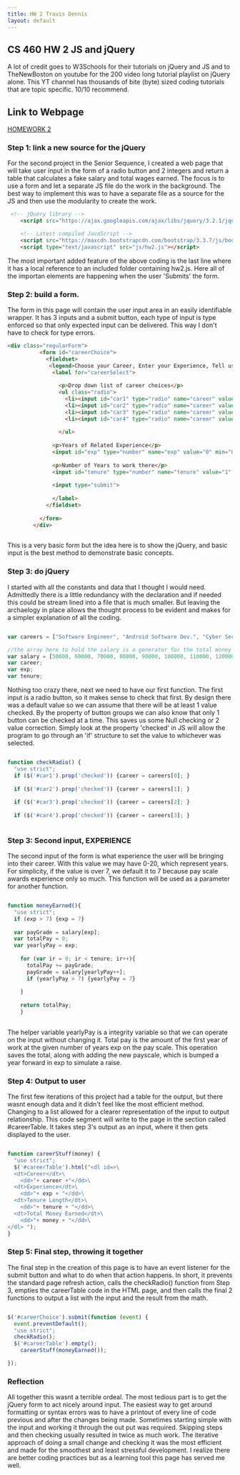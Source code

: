 ```yaml
---
title: HW 2 Travis Dennis
layout: default
---
```

## CS 460 HW 2 JS and jQuery

A lot of credit goes to W3Schools for their tutorials on jQuery and JS and to
TheNewBoston on youtube for the 200 video long tutorial playlist on jQuery alone. This YT channel has thousands of bite (byte) sized coding tutorials that are topic specific. 10/10 recommend.

## Link to Webpage 
[HOMEWORK 2](/HW2/webpage/jQuery.html)

### Step 1: link a new source for the jQuery 

For the second project in the Senior Sequence, I created a web page that will take user input in the form of a radio button and 2 integers and return a table that calculates a fake salary and total wages earned. The focus is to use a form and let a separate JS file do the work in the background.
The best way to implement this was to have a separate file as a source for the JS and then use the modularity to create the work. 

```html
 <!-- jQuery library -->
    <script src="https://ajax.googleapis.com/ajax/libs/jquery/3.2.1/jquery.min.js"></script>

    <!-- Latest compiled JavaScript -->
    <script src="https://maxcdn.bootstrapcdn.com/bootstrap/3.3.7/js/bootstrap.min.js"></script>
    <script type="text/javascript" src="js/hw2.js"></script>
```
The most important added feature of the above coding is the last line where it has a local reference to an included folder containing hw2.js. Here all of the importan elements are happening when the user 'Submits' the form.

### Step 2: build a form.

The form in this page will contain the user input area in an easily identifiable wrapper. It has 3 inputs and a submit button, each type of input is type enforced so that only expected input can be delivered. This way I don't have to check for type errors. 

```html
<div class="regularForm">
          <form id="careerChoice">
            <fieldset>
             <legend>Choose your Career, Enter your Experience, Tell us the desired length of your tenure</legend>
              <label for="careerSelect">
                
                <p>Drop down list of career choices</p>
                <ul class="radio"> 
                  <li><input id="car1" type="radio" name="career" value="SE" checked/>Software Engineer</li>
                  <li><input id="car2" type="radio" name="career" value="ASD" /> Android Software Dev.</li>
                  <li><input id="car3" type="radio" name="career" value="CSE" /> Cyber Security Eng.</li>
                  <li><input id="car4" type="radio" name="career" value="ISE" /> Information Security Eng.</li>
                               
                </ul>
                                 
              <p>Years of Related Experience</p>
              <input id="exp" type="number" name="exp" value="0" min="0" max="20">
          
              <p>Number of Years to work there</p>
              <input id="tenure" type="number" name="tenure" value="1" min="0" max="50">
                
              <input type="submit">
              
              </label>                        
            </fieldset>
           
          </form>
		</div>
        
```
This is a very basic form but the idea here is to show the jQuery, and basic input is the best method to demonstrate basic concepts. 

### Step 3: do jQuery 

I started with all the constants and data that I thought I would need. Admittedly there is a little redundancy with the declaration and if needed this could be stream lined into a file that is much smaller. But leaving the archaelogy in place allows the thought process to be evident and makes for a simpler explanation of all the coding. 

```javascript

var careers = ["Software Engineer", "Android Software Dev.", "Cyber Security Eng", "Information Security Eng."];

//the array here to hold the salary is a generator for the total money earned based on tenure and experience
var salary = [50000, 60000, 70000, 80000, 90000, 100000, 110000, 120000];
var career;
var exp;
var tenure;

```

Nothing too crazy there, next we need to have our first function. The first input is a radio button, so it makes sense to check that first. By design there was a default value so we can assume that there will be at least 1 value checked. By the property of button groups we can also know that only 1 button can be checked at a time. This saves us some Null checking or 2 value correction. Simply look at the property 'checked' in JS will allow the program to go through an 'if' structure to set the value to whichever was selected. 

```javascript

function checkRadio() {
  "use strict";
  if ($('#car1').prop('checked')) {career = careers[0]; }
     
  if ($('#car2').prop('checked')) {career = careers[1]; }
     
  if ($('#car3').prop('checked')) {career = careers[2]; }
     
  if ($('#car4').prop('checked')) {career = careers[3]; }
  
```

### Step 3: Second input, EXPERIENCE

The second input of the form is what experience the user will be bringing into their career. With this value we may have 0-20, which represent years. For simplicity, if the value is over 7, we default it to 7 because pay scale awards experience only so much. This function will be used as a parameter for another function.

```javascript

function moneyEarned(){
  "use strict";
  if (exp > 7) {exp = 7} 
  
  var payGrade = salary[exp];
  var totalPay = 0;
  var yearlyPay = exp;
  
    for (var ir = 0; ir < tenure; ir++){
      totalPay += payGrade; 
      payGrade = salary[yearlyPay++];
      if (yearlyPay > 7) {yearlyPay = 7}
      
    }
     
    return totalPay;
    }
    
```    
The helper variable yearlyPay is a integrity variable so that we can operate on the input without changing it. Total pay is the amount of the first year of work at the given number of years exp on the pay scale. This operation saves the total, along with adding the new payscale, which is bumped a year forward in exp to simulate a raise. 

### Step 4: Output to user
The first few iterations of this project had a table for the output, but there wasnt enough data and it didn't feel like the most efficient method. Changing to a list allowed for a clearer representation of the input to output relationship.
This code segment will write to the page in the section called #careerTable. It takes step 3's output as an input, where it then gets displayed to the user. 

```javascript

function careerStuff(money) {
  "use strict";
  $('#careerTable').html("<dl id=>\
  <dt>Career</dt>\
    <dd>"+ career +"</dd>\
  <dt>Experience</dt>\
    <dd>"+ exp + "</dd>\
  <dt>Tenure Length</dt>\
    <dd>"+ tenure + "</dd>\
  <dt>Total Money Earned</dt>\
    <dd>"+ money + "</dd>\
</dl> ");
}

```

### Step 5: Final step, throwing it together

The final step in the creation of this page is to have an event listener for the submit button and what to do when that action happens. In short, it prevents the standard page refresh action, calls the checkRadio() function from Step 3, empties the careerTable code in the HTML page, and then calls the final 2 functions to output a list with the input and the result from the math. 

```javascript

$('#careerChoice').submit(function (event) {
  event.preventDefault();
  "use strict";
  checkRadio();
  $('#careerTable').empty();
    careerStuff(moneyEarned());

});

```

### Reflection

All together this wasnt a terrible ordeal. The most tedious part is to get the jQuery form to act nicely around input. The easiest way to get around formatting or syntax errors was to have a printout of every line of code previous and after the changes being made. Sometimes starting simple with the input and working it through the out put was required. Skipping steps and then checking usually resulted in twice as much work. The iterative approach of doing a small change and checking it was the most efficient and made for the smoothest and least stressful development. I realize there are better coding practices but as a learning tool this page has served me well.



